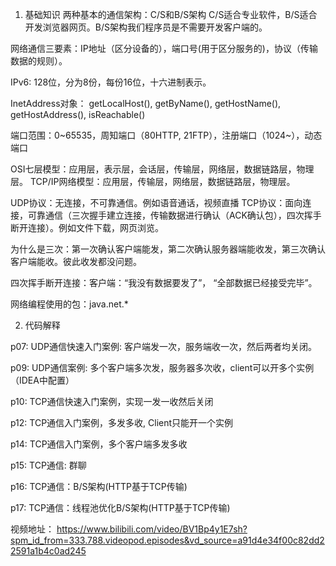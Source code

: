 1. 基础知识
两种基本的通信架构：C/S和B/S架构
C/S适合专业软件，B/S适合开发浏览器网页。B/S架构我们程序员是不需要开发客户端的。

网络通信三要素：IP地址（区分设备的），端口号(用于区分服务的)，协议（传输数据的规则）。

IPv6: 128位，分为8份，每份16位，十六进制表示。

InetAddress对象：
getLocalHost(), getByName(), getHostName(), getHostAddress(), isReachable()

端口范围：0~65535，周知端口（80HTTP, 21FTP），注册端口（1024~），动态端口

OSI七层模型：应用层，表示层，会话层，传输层，网络层，数据链路层，物理层。
TCP/IP网络模型：应用层，传输层，网络层，数据链路层，物理层。

UDP协议：无连接，不可靠通信。例如语音通话，视频直播
TCP协议：面向连接，可靠通信（三次握手建立连接，传输数据进行确认（ACK确认包），四次挥手断开连接）。例如文件下载，网页浏览。

为什么是三次：第一次确认客户端能发，第二次确认服务器端能收发，第三次确认客户端能收。彼此收发都没问题。

四次挥手断开连接：客户端：“我没有数据要发了”， “全部数据已经接受完毕”。

网络编程使用的包：java.net.*

2. 代码解释

p07: UDP通信快速入门案例: 客户端发一次，服务端收一次，然后两者均关闭。

p09:  UDP通信案例: 多个客户端多次发，服务器多次收，client可以开多个实例（IDEA中配置）

p10: TCP通信快速入门案例，实现一发一收然后关闭

p12:  TCP通信入门案例，多发多收, Client只能开一个实例

p14:  TCP通信入门案例，多个客户端多发多收

p15:  TCP通信: 群聊

p16: TCP通信：B/S架构(HTTP基于TCP传输)

p17:  TCP通信：线程池优化B/S架构(HTTP基于TCP传输)

视频地址：
https://www.bilibili.com/video/BV1Bp4y1E7sh?spm_id_from=333.788.videopod.episodes&vd_source=a91d4e34f00c82dd22591a1b4c0ad245
